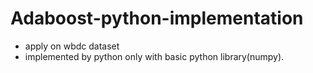 # Adaboost-python-implementation
- apply on wbdc dataset
- implemented by python only with basic python library(numpy).
